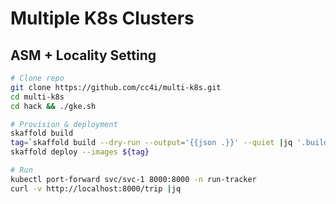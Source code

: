 # Multiple K8s Clusters


## ASM + Locality Setting 

```sh
# Clone repo
git clone https://github.com/cc4i/multi-k8s.git
cd multi-k8s
cd hack && ./gke.sh

# Provision & deployment
skaffold build 
tag=`skaffold build --dry-run --output='{{json .}}' --quiet |jq '.builds[].tag' -r`
skaffold deploy --images ${tag}

# Run
kubectl port-forward svc/svc-1 8000:8000 -n run-tracker
curl -v http://localhost:8000/trip |jq

```